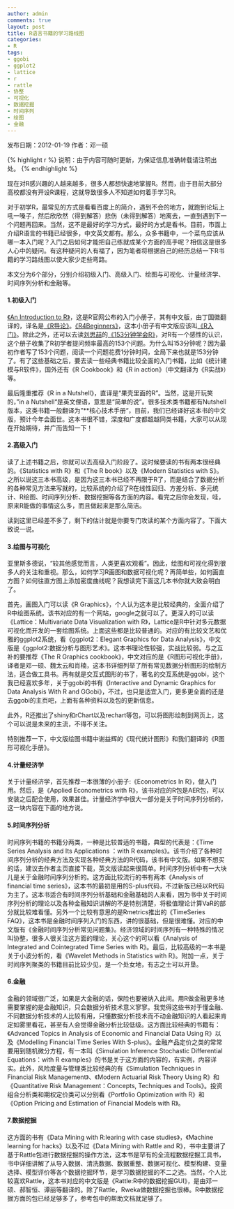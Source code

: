 ```yaml
---
author: admin
comments: true
layout: post
title: R语言书籍的学习路线图
categories:
- R
tags:
- ggobi
- ggplot2
- lattice
- r
- rattle
- 协整
- 可视化
- 数据挖掘
- 时间序列
- 绘图
- 金融
---
```


发布日期：2012-01-19 作者：邓一硕  

{% highlight r %}
说明：由于内容可随时更新，为保证信息准确转载请注明出处。
{% endhighlight %}

现在对R感兴趣的人越来越多，很多人都想快速地掌握R。然而，由于目前大部分高校都没有开设R课程，这就导致很多人不知道如何着手学习R。

对于初学R，最常见的方式是看看百度上的简介，遇到不会的地方，就跑到论坛上吼一嗓子，然后欣欣然（得到解答）悲伤（未得到解答）地离去，一直到遇到下一个问题再回来。当然，这不是最好的学习方式，最好的方式是看书。目前，市面上介绍R语言的书籍已经很多，中文英文都有。那么，众多书籍中，一个菜鸟应该从哪一本入门呢？入门之后如何才能把自己练就成某个方面的高手呢？相信这是很多人心中的疑问。有这种疑问的人有福了，因为笔者将根据自己的经历总结一下R书籍的学习路线图以使大家少走些弯路。

本文分为6个部分，分别介绍初级入门、高级入门、绘图与可视化、计量经济学、时间序列分析和金融等。

#### 1.初级入门

[《An Introduction to R》](http://cran.r-project.org/doc/manuals/R-intro.pdf)，这是R官网公布的入门小册子，其有中文版，由丁国徽翻译的，译名是[《R导论》](http://cran.r-project.org/doc/contrib/Ding-R-intro_cn.pdf)。[《R4Beginners》](http://cran.r-project.org/doc/contrib/Paradis-rdebuts_en.pdf)，这本小册子有中文版应该叫[《R入门》](http://www.biosino.org/R/R-doc/files/R4beg_cn_2.0.pdf)。除此之外，还可以去读[刘思喆](http://www.bjt.name/)的[《153分钟学会R》](http://cos.name/cn/topic/7673)，对R有一个感性的认识，这个册子收集了R初学者提问频率最高的153个问题。为什么叫153分钟呢？因为最初作者写了153个问题，阅读一个问题花费1分钟时间，全局下来也就是153分钟了。有了这些基础之后，要去读一些经典书籍比较全面的入门书籍，比如《统计建模与R软件》，国外还有《R Cookbook》和《R in action》（中文翻译为《R实战》）等。

最后隆重推荐《R in a Nutshell》，直译是“果壳里面的R”。当然，这是开玩笑的，”in a Nutshell“是英文俚语，意思是“简单的说”。很多技术类书籍都有Nutshell版本，这类书籍一般翻译为”**核心技术手册“，目前，我们已经译好这本书的中文版，预计今年会面世。这本书很不错，深度和广度都超越同类书籍，大家可以从现在开始期待，并广而告知一下！

#### 2.高级入门

读了上述书籍之后，你就可以去高级入门阶段了。这时候要读的书有两本很经典的。《Statistics with R》和《The R book》以及《Modern Statistics with S》。之所以说这三本书高级，是因为这三本书已经不再限于R了，而是结合了数据分析的各种常见方法来写就的，比较系统的介绍了R在线性回归、方差分析、多元统计、R绘图、时间序列分析、数据挖掘等各方面的内容。看完之后你会发现，哇，原来R能做的事情这么多，而且做起来是那么简洁。

读到这里已经差不多了，剩下的估计就是你要专门攻读的某个方面内容了。下面大致说一说。

#### 3.绘图与可视化

亚里斯多德说，“较其他感觉而言，人类更喜欢观看”。因此，绘图和可视化得到很多人的关注和重视。那么，如何学习R画图和数据可视化呢？再简单些，如何画直方图？如何往直方图上添加密度曲线呢？我想读完下面这几本书你就大致会明白了。

首先，画图入门可以读《R Graphics》，个人认为这本是比较经典的，全面介绍了R中绘图系统。该书对应的有一个网站，google之就可以了。更深入的可以读《Lattice：Multivariate Data Visualization with R》，Lattice是R中针对多元数据可视化而开发的一套绘图系统。上面这些都是比较普通的。对应的有比较文艺和优雅的ggplot2系统，看《ggplot2：Elegant Graphics for Data Analysis》，中文版是《ggplot2:数据分析与图形艺术》。这本书理论性较强，实战比较弱。与之互补的要推荐《The R Graphics cookbook》，中文对应的是《R图形可视化手册》，译者是邓一硕、魏太云和肖楠，这本书详细列举了所有常见数据分析图形的绘制方法，适合做工具书。再有就是交互式图形的书了，著名的交互系统是ggobi，这个我已经喜欢多年，关于ggobi的书有《Interactive and Dynamic Graphics for Data Analysis With R and GGobi》，不过，也只是适宜入门，更多更全面的还是去ggobi的主页吧，上面有各种资料以及包的更新信息。

此外，R还推出了shiny和rChart以及rechart等包，可以将图形绘制到网页上，这个可以说是未来的主流，不得不关注。

特别推荐一下，中文版绘图书籍中谢益辉的《现代统计图形》和我们翻译的《R图形可视化手册》。

#### 4.计量经济学

关于计量经济学，首先推荐一本很薄的小册子:《Econometrics In R》，做入门用。然后，是《Applied Econometrics with R》，该书对应的R包是AER包，可以安装之后配合使用，效果甚佳。计量经济学中很大一部分是关于时间序列分析的，这一块内容在下面的地方说。

#### 5.时间序列分析

时间序列书籍的书籍分两类，一种是比较普适的书籍，典型的代表是：《Time Series Analysis and Its Applications ：with R examples》。该书介绍了各种时间序列分析的经典方法及实现各种经典方法的R代码，该书有中文版。如果不想买的话，建议去作者主页直接下载，英文版读起来很简单。时间序列分析中有一大块儿是关于金融时间序列分析的。这方面比较流行的书有两本《Analysis of financial time series》，这本书的最初是用的S-plus代码，不过新版已经以R代码为主了。这本书适合有时间序列分析基础和金融基础的人来看，因为书中关于时间序列分析的理论以及各种金融知识讲解的不是特别清楚，将极值理论计算VaR的部分就比较难看懂。另外一个比较有意思的是Rmetrics推出的《TimeSeries FAQ》，这本书是金融时间序列入门的东西，讲的很基础，但是很难懂。对应的中文版有《金融时间序列分析常见问题集》。经济领域的时间序列有一种特殊的情况叫协整，很多人很关注这方面的理论，关心这个的可以看《Analysis of Integrated and Cointegrated Time Series with R》。最后，比较高级的一本书是关于小波分析的，看《Wavelet Methods in Statistics with R》。附加一点，关于时间序列聚类的书籍目前比较少见，是一个处女地，有志之士可以开垦。

#### 6.金融

金融的领域很广泛，如果是大金融的话，保险也要被纳入此间。用R做金融更多地需要掌握的是金融知识，只会数据分析技术意义寥寥。我觉得这些书对于懂金融、不同数据分析技术的人比较有用，只懂数据分析技术而不动金融知识的人看起来肯定如雾里看花，甚至有人会觉得金融分析比较低级。这方面比较经典的书籍有：《Advanced Topics in Analysis of Economic and Financial Data Using R》以及《Modelling Financial Time Series With S-plus》。金融产品定价之类的常常要用到随机微分方程，有一本叫《Simulation Inference Stochastic Differential Equations：with R examples》的书是关于这方面的内容的，有实例，内容详实。此外，风险度量与管理类比较经典的有《Simulation Techniques in Financial Risk Management》、《Modern Actuarial Risk Theory Using R》和《Quantitative Risk Management：Concepts, Techniques and Tools》。投资组合分析类和期权定价类可以分别看《Portfolio Optimization with R》和《Option Pricing and Estimation of Financial Models with R》。

#### 7.数据挖掘

这方面的书有《Data Mining with R:learing with case studies》，《Machine learning for hacks》以及不过《Data Mining with Rattle and R》，书中主要讲了基于Rattle包进行数据挖掘的操作方法，这本书是罕有的全流程数据挖掘工具书，书中详细讲解了从导入数据、清洗数据、数据重整、数据可视化、模型构建、变量选择、模型评价等各个数据挖掘环节，是学习数据挖掘的不二之选。当然，个人比较喜欢Rattle，这本书对应的中文版是《Rattle:R中的数据挖掘GUI》，是由邓一硕、郝智恒、谭丽等翻译的。除了Rattle，Rweka做数据挖掘也很棒。R中数据挖掘方面的包已经足够多了，参考包中的帮助文档就足够了。